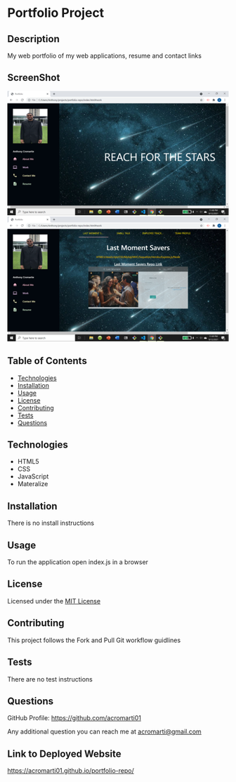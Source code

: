 # Portfolio Project

## Description

My web portfolio of my web applications, resume and contact links

## ScreenShot

![Image](./assets/images/screenshot2.png)
![Image](./assets/images/screenshot3.png)

## Table of Contents

- [Technologies](#technologies)
- [Installation](#installation)
- [Usage](#usage)
- [License](#license)
- [Contributing](#contributing)
- [Tests](#tests)
- [Questions](#questions)

## Technologies

<ul>
    <li>HTML5</li>
    <li>CSS</li>
    <li>JavaScript</li>
    <li>Materalize</li>
</ul>

## Installation

There is no install instructions

## Usage

To run the application open index.js in a browser

## License

Licensed under the <a href="./LICENSE.txt">MIT License</a>

## Contributing

This project follows the Fork and Pull Git workflow guidlines

## Tests

There are no test instructions

## Questions

GitHub Profile: <a href="https://github.com/acromarti01">https://github.com/acromarti01</a>

Any additional question you can reach me at <u>acromarti@gmail.com</u>

## Link to Deployed Website

https://acromarti01.github.io/portfolio-repo/

